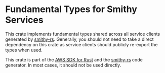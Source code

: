 # Fundamental Types for Smithy Services

This crate implements fundamental types shared across all service clients generated
by [smithy-rs](https://github.com/awslabs/smithy-rs). Generally, you should not need to take a direct dependency on this
crate as service clients should publicly re-export the types when used.

<!-- anchor_start:footer -->
This crate is part of the [AWS SDK for Rust](https://awslabs.github.io/aws-sdk-rust/) and the [smithy-rs](https://github.com/awslabs/smithy-rs) code generator. In most cases, it should not be used directly.
<!-- anchor_end:footer -->
